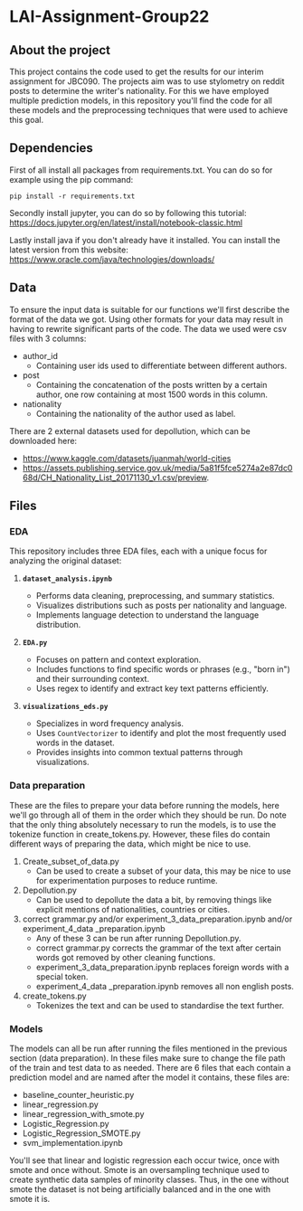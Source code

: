 # LAI-Assignment-Group22

## About the project
This project contains the code used to get the results for our interim assignment for JBC090. The projects aim was to use 
stylometry on reddit posts to determine the writer's nationality. For this we have employed multiple prediction models, 
in this repository you'll find the code for all these models and the preprocessing techniques that were used to achieve 
this goal. 

## Dependencies
First of all install all packages from requirements.txt. You can do so for example using the pip command:

~~~
pip install -r requirements.txt
~~~
Secondly install jupyter, you can do so by following this tutorial: 
https://docs.jupyter.org/en/latest/install/notebook-classic.html

Lastly install java if you don't already have it installed. You can install the latest version from this website: 
https://www.oracle.com/java/technologies/downloads/

## Data

To ensure the input data is suitable for our functions we'll first describe the format of the data we got. Using other
formats for your data may result in having to rewrite significant parts of the code. The data we used were csv files 
with 3 columns: 
- author_id
  - Containing user ids used to differentiate between different authors.
- post
  - Containing the concatenation of the posts written by a certain author, one row containing at most 1500 words in this column.
- nationality
  - Containing the nationality of the author used as label.

There are 2 external datasets used for depollution, which can be downloaded here: 
- https://www.kaggle.com/datasets/juanmah/world-cities
- https://assets.publishing.service.gov.uk/media/5a81f5fce5274a2e87dc068d/CH_Nationality_List_20171130_v1.csv/preview.

## Files

### EDA
This repository includes three EDA files, each with a unique focus for analyzing the original dataset:

1. **`dataset_analysis.ipynb`**  
   - Performs data cleaning, preprocessing, and summary statistics.  
   - Visualizes distributions such as posts per nationality and language.  
   - Implements language detection to understand the language distribution.

2. **`EDA.py`**  
   - Focuses on pattern and context exploration.  
   - Includes functions to find specific words or phrases (e.g., "born in") and their surrounding context.  
   - Uses regex to identify and extract key text patterns efficiently.

3. **`visualizations_eds.py`**  
   - Specializes in word frequency analysis.  
   - Uses `CountVectorizer` to identify and plot the most frequently used words in the dataset.  
   - Provides insights into common textual patterns through visualizations.

### Data preparation
These are the files to prepare your data before running the models, here we'll go through all of them in the order which
they should be run. Do note that the only thing absolutely necessary to run the models, is to use the tokenize function 
in create_tokens.py. However, these files do contain different ways of preparing the data, which might be nice to use.
1. Create_subset_of_data.py
   - Can be used to create a subset of your data, this may be nice to use for experimentation purposes to reduce runtime.
3. Depollution.py
   - Can be used to depollute the data a bit, by removing things like explicit mentions of nationalities, countries or cities.
5. correct grammar.py and/or experiment_3_data_preparation.ipynb and/or experiment_4_data _preparation.ipynb
   - Any of these 3 can be run after running Depollution.py.
   - correct grammar.py corrects the grammar of the text after certain words got removed by other cleaning functions.
   - experiment_3_data_preparation.ipynb replaces foreign words with a special token.
   - experiment_4_data _preparation.ipynb removes all non english posts.
7. create_tokens.py
   - Tokenizes the text and can be used to standardise the text further.

### Models
The models can all be run after running the files mentioned in the previous section (data preparation). In these files 
make sure to change the file path of the train and test data to as needed.
There are 6 files that each contain a prediction model and are named after the model it contains, these files are:
- baseline_counter_heuristic.py
- linear_regression.py
- linear_regression_with_smote.py
- Logistic_Regression.py
- Logistic_Regression_SMOTE.py
- svm_implementation.ipynb

You'll see that linear and logistic regression each occur twice, once with smote and once without. Smote is an 
oversampling technique used to create synthetic data samples of minority classes. Thus, in the one without smote the 
dataset is not being artificially balanced and in the one with smote it is.
